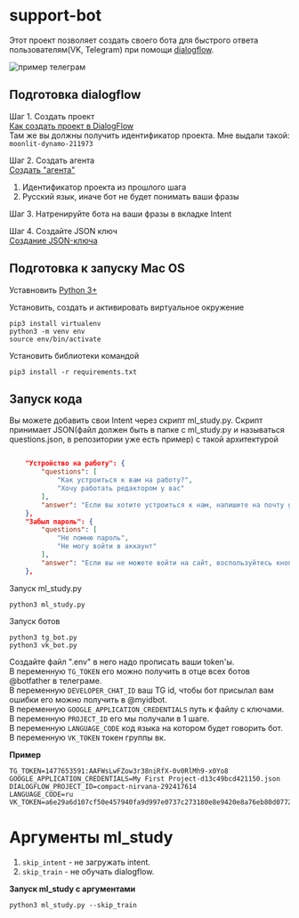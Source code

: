 # support-bot
 
Этот проект позволяет создать своего бота для быстрого ответа пользователям(VK, Telegram) при помощи [dialogflow](https://dialogflow.cloud.google.com/).

![пример телеграм](https://i.imgur.com/5wGUKZl.png)

## Подготовка dialogflow
Шаг 1. Создать проект   
[Как создать проект в DialogFlow](https://cloud.google.com/dialogflow/es/docs/quick/setup)     
Там же вы должны получить идентификатор проекта. Мне выдали такой:   
`moonlit-dynamo-211973`   
    
Шаг 2. Создать агента   
[Создать "агента"](https://cloud.google.com/dialogflow/docs/quick/build-agent)
1. Идентификатор проекта из прошлого шага   
2. Русский язык, иначе бот не будет понимать ваши фразы
     
Шаг 3. Натренируйте бота на ваши фразы в вкладке Intent    
     
Шаг 4. Создайте JSON ключ     
[Создание JSON-ключа](https://cloud.google.com/docs/authentication/getting-started)

## Подготовка к запуску Mac OS

Уставновить [Python 3+](https://www.python.org/downloads/)

Установить, создать и активировать виртуальное окружение

```
pip3 install virtualenv
python3 -m venv env
source env/bin/activate
```

Установить библиотеки командой

```
pip3 install -r requirements.txt
```

## Запуск кода

Вы можете добавить свои Intent через скрипт ml_study.py. Скрипт принимает JSON(файл должен быть в папке с ml_study.py и называться questions.json, в репозитории уже есть пример) с такой архитектурой     
```json

    "Устройство на работу": {
        "questions": [
            "Как устроиться к вам на работу?",
            "Хочу работать редактором у вас"
        ],
        "answer": "Если вы хотите устроиться к нам, напишите на почту game-of-verbs@gmail.com мини-эссе о себе и прикрепите ваше портфолио."
    },
    "Забыл пароль": {
        "questions": [
            "Не помню пароль",
            "Не могу войти в аккаунт"
        ],
        "answer": "Если вы не можете войти на сайт, воспользуйтесь кнопкой «Забыли пароль?» под формой входа. Вам на почту прийдёт письмо с дальнейшими инструкциями. Проверьте папку «Спам», иногда письма попадают в неё."
    },
```
     
Запуск ml_study.py
```
python3 ml_study.py
```
    
Запуск ботов 

```
python3 tg_bot.py
python3 vk_bot.py
```
Создайте файл ".env" в него надо прописать ваши token'ы.   
В переменную `TG_TOKEN` его можно получить в отце всех ботов @botfather в телеграме.    
В переменную `DEVELOPER_CHAT_ID` ваш TG id, чтобы бот присылал вам ошибки его можно получить в @myidbot.    
В переменную `GOOGLE_APPLICATION_CREDENTIALS` путь к файлу с ключами.    
В переменную `PROJECT_ID` его мы получали в 1 шаге.    
В переменную `LANGUAGE_CODE` код языка на котором будет говорить бот.    
В переменную `VK_TOKEN` токен группы вк.    
    
**Пример**  
```
TG_TOKEN=1477653591:AAFWsLwFZow3r38niRfX-0v0RlMh9-x0Yo8
GOOGLE_APPLICATION_CREDENTIALS=My First Project-d13c49bcd421150.json
DIALOGFLOW_PROJECT_ID=compact-nirvana-292417614
LANGUAGE_CODE=ru
VK_TOKEN=a6e29a6d107cf50e457940fa9d997e0737c273180e8e9420e8a76eb80d0772b1ac5db2c012abe7a37a734
```


# Аргументы ml_study

1. `skip_intent` - не загружать intent.
2. `skip_train` - не обучать dialogflow.    
    
**Запуск ml_study с аргументами**

```
python3 ml_study.py --skip_train
```
